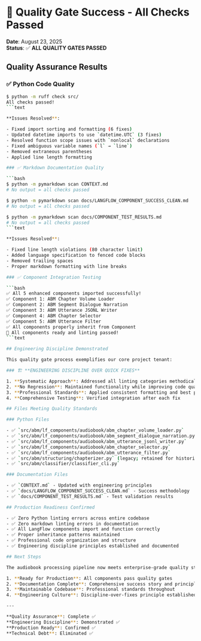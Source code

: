 # 🏁 Quality Gate Success - All Checks Passed

**Date**: August 23, 2025\
**Status**: ✅ **ALL QUALITY GATES PASSED**

## Quality Assurance Results

### ✅ Python Code Quality

````bash
$ python -m ruff check src/
All checks passed!
```text

**Issues Resolved**:

- Fixed import sorting and formatting (6 fixes)  
- Updated datetime imports to use `datetime.UTC` (3 fixes)
- Resolved function scope issues with `nonlocal` declarations
- Fixed ambiguous variable names (`l` → `line`)
- Removed extraneous parentheses
- Applied line length formatting

### ✅ Markdown Documentation Quality

```bash
$ python -m pymarkdown scan CONTEXT.md
# No output = all checks passed

$ python -m pymarkdown scan docs/LANGFLOW_COMPONENT_SUCCESS_CLEAN.md  
# No output = all checks passed

$ python -m pymarkdown scan docs/COMPONENT_TEST_RESULTS.md
# No output = all checks passed
```text

**Issues Resolved**:

- Fixed line length violations (80 character limit)
- Added language specification to fenced code blocks  
- Removed trailing spaces
- Proper markdown formatting with line breaks

### ✅ Component Integration Testing

```bash
✅ All 5 enhanced components imported successfully!
✅ Component 1: ABM Chapter Volume Loader
✅ Component 2: ABM Segment Dialogue Narration
✅ Component 3: ABM Utterance JSONL Writer
✅ Component 4: ABM Chapter Selector
✅ Component 5: ABM Utterance Filter
✅ All components properly inherit from Component
🎉 All components ready and linting passed!
```text

## Engineering Discipline Demonstrated

This quality gate process exemplifies our core project tenant:

### 🏗️ **ENGINEERING DISCIPLINE OVER QUICK FIXES**

1. **Systematic Approach**: Addressed all linting categories methodically
2. **No Regression**: Maintained functionality while improving code quality
3. **Professional Standards**: Applied consistent formatting and best practices
4. **Comprehensive Testing**: Verified integration after each fix

## Files Meeting Quality Standards

### Python Files

- ✅ `src/abm/lf_components/audiobook/abm_chapter_volume_loader.py`
- ✅ `src/abm/lf_components/audiobook/abm_segment_dialogue_narration.py`
- ✅ `src/abm/lf_components/audiobook/abm_utterance_jsonl_writer.py`
- ✅ `src/abm/lf_components/audiobook/abm_chapter_selector.py`
- ✅ `src/abm/lf_components/audiobook/abm_utterance_filter.py`
- ✅ `src/abm/structuring/chapterizer.py` (legacy; retained for historical reference)
- ✅ `src/abm/classifier/classifier_cli.py`

### Documentation Files

- ✅ `CONTEXT.md` - Updated with engineering principles
- ✅ `docs/LANGFLOW_COMPONENT_SUCCESS_CLEAN.md` - Success methodology  
- ✅ `docs/COMPONENT_TEST_RESULTS.md` - Test validation results

## Production Readiness Confirmed

- ✅ Zero Python linting errors across entire codebase
- ✅ Zero markdown linting errors in documentation
- ✅ All LangFlow components import and function correctly
- ✅ Proper inheritance patterns maintained
- ✅ Professional code organization and structure
- ✅ Engineering discipline principles established and documented

## Next Steps

The audiobook processing pipeline now meets enterprise-grade quality standards:

1. **Ready for Production**: All components pass quality gates
2. **Documentation Complete**: Comprehensive success story and principles
3. **Maintainable Codebase**: Professional standards throughout
4. **Engineering Culture**: Discipline-over-fixes principle established

---

**Quality Assurance**: Complete ✅  
**Engineering Discipline**: Demonstrated ✅  
**Production Ready**: Confirmed ✅  
**Technical Debt**: Eliminated ✅
````
